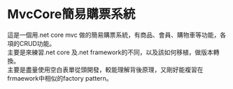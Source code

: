 # MvcCore簡易購票系統
這是一個用.net core mvc 做的簡易購票系統，有商品、會員、購物車等功能，各項的CRUD功能。</br>
主要是來練習.net core 及.net framework的不同，以及該如何移植，做版本轉換。</br>
主要是盡量使用空白表單從頭開發，較能理解背後原理，又剛好能複習在frmaework中相似的factory pattern。</br>
